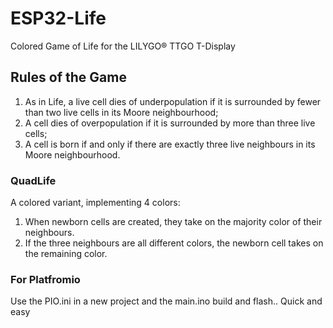 # ESP32-Life

Colored Game of Life for the LILYGO® TTGO T-Display

## Rules of the Game

1. As in Life, a live cell dies of underpopulation if it is surrounded by fewer than two live cells in its Moore neighbourhood;
2. A cell dies of overpopulation if it is surrounded by more than three live cells;
3. A cell is born if and only if there are exactly three live neighbours in its Moore neighbourhood.

### QuadLife

A colored variant, implementing 4 colors:

1. When newborn cells are created, they take on the majority color of their neighbours.
2. If the three neighbours are all different colors, the newborn cell takes on the remaining color.

### For Platfromio

Use the PIO.ini in a new project and the main.ino build and flash.. Quick and easy
